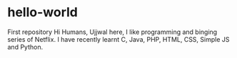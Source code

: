 # hello-world
First repository
Hi Humans, 
Ujjwal here, I like programming and binging series of Netflix.
I have recently learnt C, Java, PHP, HTML, CSS, Simple JS and Python.
